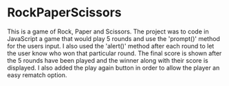 # RockPaperScissors
This is a game of Rock, Paper and Scissors. The project was to code in JavaScript a game that would play 5 rounds and use the 'prompt()' method for the users input. I also used the 'alert()' method after each round to let the user know who won that particular round. The final score is shown after the 5 rounds have been played and the winner along with their score is displayed. I also added the play again button in order to allow the player an easy rematch option.
